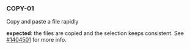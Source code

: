
### COPY-01
Copy and paste a file rapidly 

**expected**: the files are copied and the selection keeps consistent. See [#1404501][1] for more info.

[1]: https://bugs.launchpad.net/pantheon-files/+bug/1404501

